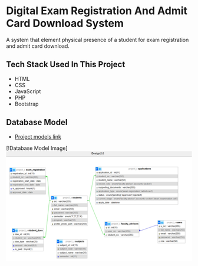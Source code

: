 # Digital Exam Registration And Admit Card Download System

A system that element physical presence of a student for exam registration and admit card download.

## Tech Stack Used In This Project

- HTML
- CSS
- JavaScript
- PHP
- Bootstrap

## Database Model

- [Project models link](https://app.eraser.io/workspace/674WPbnQsyz28av6XtcB?origin=share)

[!Database Model Image]<img src="./assets/Database_design_img.png">